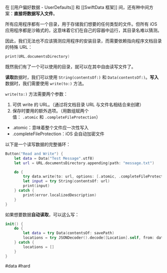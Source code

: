 在 [[用户偏好数据 - UserDefaults]] 和 [[SwiftData 框架]] 间，还有种中间方案：**直接将数据写入文件**。

所有应用程序都有一个目录，用于存储我们想要的任何类型的文件。但所有 iOS 应用程序都是沙箱式的，这意味着它们在自己的容器中运行，其目录名难以猜测。

因此，我们无法也不应该猜测应用程序的安装目录，而需要依赖指向程序文档目录的特殊 URL：

```swift
print(URL.documentsDirectory)
```

既然我们有了一个可以使用的目录，就可以在其中自由读写文件了。

**读取**数据时，我们可以使用 `String(contentsOf:)` 和 `Data(contentsOf:)`。**写入**数据时，我们需要使用 `write(to:)` 方法。

`write(to:)` 方法需要两个参数：

1. 可供 write 的 URL。（通过将文档目录 URL 与文件名相结合来创建）
2. 保存时要用的额外选项。（用数组赋两个值： `.atomic` 和 `.completeFileProtection`）

- .atomic：意味着整个文件应一次性写入
- .completeFileProtection：iOS 会自动加密文件

以下是一个读写数据的完整循环：

```swift
Button("Read and Write") {
    let data = Data("Test Message".utf8)
    let url = URL.documentsDirectory.appending(path: "message.txt")

    do {
        try data.write(to: url, options: [.atomic, .completeFileProtection])
        let input = try String(contentsOf: url)
        print(input)
    } catch {
        print(error.localizedDescription)
    }
}
```

如果想要数据**自动读取**，可以这么写：

```swift
init() {
    do {
        let data = try Data(contentsOf: savePath)
        locations = try JSONDecoder().decode([Location].self, from: data)
    } catch {
        locations = []
    }
}
```

#data #hard 